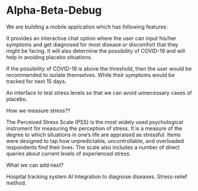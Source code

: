 # Alpha-Beta-Debug

We are building a mobile application which has following features:

It provides an interactive chat option where the user can input his/her symptoms and get diagnosed for most disease or discomfort that they might be facing. It will also determine the possibility of COVID-19 and will help in avoiding placebo situations.

If the possibility of COVID-19 is above the threshold, then the user would be recommended to isolate themselves. While their symptoms would be tracked for next 15 days.

An interface to test stress levels so that we can avoid unnecessary cases of placebo.

How we measure stress??

The Perceived Stress Scale (PSS) is the most widely used psychological instrument for measuring the perception of stress. It is a measure of the degree to which situations in one’s life are appraised as stressful. Items were designed to tap how unpredictable, uncontrollable, and overloaded respondents find their lives. The scale also includes a number of direct queries about current levels of experienced stress.


What we can add next?

Hospital tracking system
AI Integration to diagnose diseases.
Stress-relief method.

